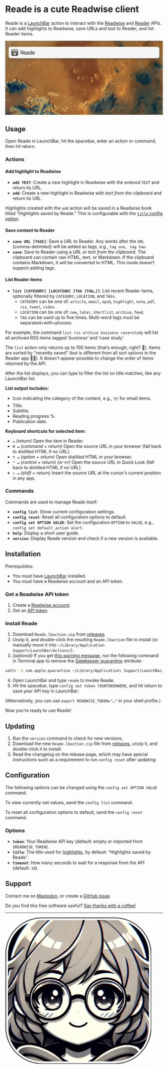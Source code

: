 # Reade is a cute Readwise client

Reade is a [LaunchBar](https://www.obdev.at/products/launchbar/) action to interact with the [Readwise](https://readwise.io/api_deets) and [Reader](https://readwise.io/reader_api) APIs. It can add highlights to Readwise, save URLs and text to Reader, and list Reader items.

[![Demo](docs/demo.gif)](docs/demo.gif)

## Usage

Open Reade in LaunchBar, hit the spacebar, enter an action or command, then hit return.

### Actions

#### Add highlight to Readwise

- **`add TEXT`**: Create a new highlight in Readwise with the *entered `TEXT`* and return its URL.
- **`add`**: Create a new highlight in Readwise with *text from the clipboard* and return its URL.

Highlights created with the `add` action will be saved in a Readwise book titled “Highlights saved by Reade.” This is configurable with the [`title` config option](#options).

#### Save content to Reader

- **`save URL [TAGS]`**: Save a *URL* to Reader. Any words after the `URL` (comma-delimited) will be added as tags, e.g., `tag one, tag two`.
- **`save`**: Save to Reader using a *URL or text from the clipboard*. The clipboard can contain raw HTML, text, or Markdown. If the clipboard contains Markdown, it will be converted to HTML. This mode doesn’t support adding tags.

#### List Reader items

- **`list [CATEGORY] [LOCATION] [TAG [TAG…]]`**: List recent Reader items, optionally filtered by `CATEGORY`, `LOCATION`, and `TAGs`.
    - `CATEGORY` can be one of: `article`, `email`, `epub`, `highlight`, `note`, `pdf`, `rss`, `tweet`, `video`.
    - `LOCATION` can be one of: `new`, `later`, `shortlist`, `archive`, `feed`.
    - `TAG` can be used up to five times. Multi-word tags must be separated+with+plusses.

For example, the command `list rss archive business case+study` will list all archived RSS items tagged ‘business’ and ‘case study’.

The `list` action only returns up to 100 items (that’s enough, right? 🫠). Items are sorted by “recently saved” (but is different from all sort options in the Reader app 🤷‍♂️). It doesn't appear possible to change the order of items returned by the API.

After the list displays, you can type to filter the list on title matches, like any LaunchBar list.
    
**List output includes:**

- Icon indicating the category of the content, e.g., ✉️ for email items.
- Title.
- Subtitle.
- Reading progress %.
- Publication date.

**Keyboard shortcuts for selected item:**

- **`↵`** *(return)* Open the item in Reader.
- **`⌘ ↵`** *(command + return)* Open the source URL in your browser (fall back to distilled HTML if no URL).
- **`⌥ ↵`** *(option + return)* Open distilled HTML in your browser.
- **`⌃ ↵`** *(control + return) (or `⌘Y`)* Open the source URL in Quick Look (fall back to distilled HTML if no URL).
- **`⇧ ↵`** *(shift + return)* Insert the source URL at the cursor’s current position in any app.

### Commands

Commands are used to manage Reade itself:

- **`config list`**: Show current configuration settings.
- **`config reset`**: Reset all configuration options to default.
- **`config set OPTION VALUE`**: Set the configuration `OPTION` to `VALUE`, e.g., `config set default_action alert`.
- **`help`**: Display a short user guide.
- **`version`**: Display Reade version and check if a new version is available.

## Installation

Prerequisites:

- You must have [LaunchBar](https://www.obdev.at/products/launchbar/) installed.
- You must have a Readwise account and an API token.

### Get a Readwise API token

1. Create a [Readwise account](https://readwise.io/).
2. Get an [API token](https://readwise.io/access_token).

### Install Reade

1. Download `Reade.lbaction.zip` from [releases](https://github.com/quinncomendant/Reade.lbaction/releases).
2. Unzip it, and double-click the resulting `Reade.lbaction` file to install (or manually move it into `~/Library/Application Support/LaunchBar/Actions/`).
3. *(optional)* If you get [this warning message](https://send.strangecode.com/f/gatekeeper-warning.png), run the following command in Terminal.app to remove the [Gatekeeper quarantine](https://support.apple.com/guide/security/gatekeeper-and-runtime-protection-sec5599b66df/web) attribute:
```bash
xattr -d com.apple.quarantine ~/Library/Application\ Support/LaunchBar/Actions/Reade.lbaction
```
4. Open LaunchBar and type `reade` to invoke Reade.
5. Hit the spacebar, type `config set token YOURTOKENHERE`, and hit return to save your API key in LaunchBar:

(Alternatively, you can use `export READWISE_TOKEN="…"` in your shell profile.)

Now you’re ready to use Reade!

## Updating

1. Run the `version` command to check for new versions.
2. Download the new `Reade.lbaction.zip` file from [releases](https://github.com/quinncomendant/Reade.lbaction/releases), unzip it, and double-click it to install.
3. Read the changelog on the release page, which may have special instructions such as a requirement to run `config reset` after updating.

## Configuration

The following options can be changed using the `config set OPTION VALUE` command.

To view currently-set values, send the `config list` command.

To reset all configuration options to default, send the `config reset` command.

### Options

- **`token`**: Your Readwise API key (default: empty or imported from `$READWISE_TOKEN`).
- **`title`**: The title used for [highlights](https://readwise.io/articles), by default: “Highlights saved by Reade”.
- **`timeout`**: How many seconds to wait for a response from the API (default: `10`).

## Support

Contact me on [Mastodon](https://mastodon.social/@com), or create a [GitHub issue](https://github.com/quinncomendant/Reade.lbaction/issues).

Do you find this free software useful? [Say thanks with a coffee!](https://ko-fi.com/strangecode)

----

[![Reade icon](docs/Reade-full.png)](docs/Reade-full.png)
